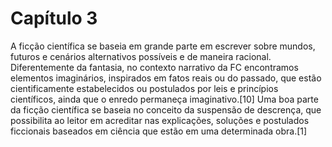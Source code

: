 # Capítulo 3

A ficção científica se baseia em grande parte em escrever sobre mundos, futuros e cenários alternativos possíveis e de maneira racional. 
Diferentemente da fantasia, no contexto narrativo da FC encontramos elementos imaginários, inspirados em fatos reais ou do passado, que estão cientificamente estabelecidos ou postulados por leis e princípios científicos, ainda que o enredo permaneça imaginativo.[10]
Uma boa parte da ficção científica se baseia no conceito da suspensão de descrença, que possibilita ao leitor em acreditar nas explicações, soluções e postulados ficcionais baseados em ciência que estão em uma determinada obra.[1]